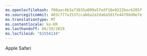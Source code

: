 ```yaml
---
ms.openlocfilehash: f08aac4b3a73035a089a57edf18e9222bec6285f
ms.sourcegitcommit: 483c777a1537ccab6a2a2da6a5d1fe4470dd0e7e
ms.translationtype: MT
ms.contentlocale: ko-KR
ms.lasthandoff: 06/19/2019
ms.locfileid: "61554134"
---
```

Apple Safari